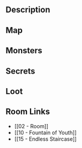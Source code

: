 
## Description

## Map

## Monsters

## Secrets

## Loot

## Room Links

*  [[02 - Room]]
*  [[10 - Fountain of Youth]]
*  [[15 - Endless Staircase]]